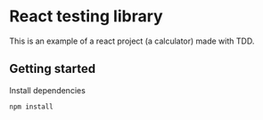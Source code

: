 # React testing library
This is an example of a react project (a calculator) made with TDD. 


## Getting started
Install dependencies
~~~
npm install
~~~
